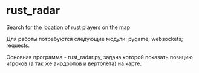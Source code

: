 # rust_radar
Search for the location of rust players on the map

Для работы потребуются следующие модули:
pygame;
websockets;
requests.

Основная программа - rust_radar.py, задача которой показать позицию игроков (а так же аирдропов и вертолёта) на карте.
